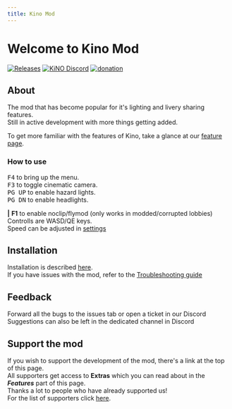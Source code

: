 ```yaml
---
title: Kino Mod
---
```


# Welcome to Kino Mod

[![Releases](https://img.shields.io/github/v/release/trbflxr/kino?include_prereleases&label=DOWNLOAD&style=for-the-badge)](https://github.com/trbflxr/kino/releases)
[![KiNO Discord](https://img.shields.io/discord/716264804498538516?label=DISCORD&style=for-the-badge)](https://discord.gg/xvGMEEcEEp)
[![donation](https://img.shields.io/badge/patreon-support-ff424d?style=for-the-badge)](https://www.patreon.com/kinomod)

## About

The mod that has become popular for it's lighting and livery sharing features.  
Still in active development with more things getting added.

To get more familiar with the features of Kino, take a glance at our [feature page](features.md).

### How to use

<kbd>F4</kbd> to bring up the menu.  
<kbd>F3</kbd> to toggle cinematic camera.  
<kbd>PG UP</kbd> to enable hazard lights.  
<kbd>PG DN</kbd> to enable headlights.

**|** **F1** to enable noclip/flymod (only works in modded/corrupted lobbies)
Controlls are WASD/QE keys.  
Speed can be adjusted in [settings](Help/Support/Guide.md#keybinds)

## Installation

Installation is described [here](INSTALL.md).  
If you have issues with the mod, refer to the [Troubleshooting guide](Help/Support/Troubleshooting.md)

## Feedback

Forward all the bugs to the issues tab or open a ticket in our Discord  
Suggestions can also be left in the dedicated channel in Discord

## Support the mod

If you wish to support the development of the mod, there's a link at the top of this page.  
All supporters get access to **Extras** which you can read about in the **_Features_** part of this page.  
Thanks a lot to people who have already supported us!  
For the list of supporters click [here](Supporters.md).
